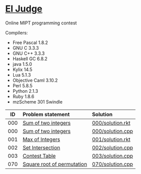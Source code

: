 # [El Judge](http://acm.mipt.ru/judge/problems.pl?lang=en)

Online MIPT programming contest	

Compilers:

- Free Pascal 1.8.2
- GNU C 3.3.3
- GNU C++ 3.3.3
- Haskell GC 6.8.2
- java 1.5.0
- Kylix 14.5
- Lua 5.1.3
- Objective Caml 3.10.2
- Perl 5.8.5
- Python 2.1.3
- Ruby 1.8.6
- mzScheme 301 Swindle


| ID  | Problem statement                                                                         | Solution                              |
|:---:|:------------------------------------------------------------------------------------------|:--------------------------------------|
| 000 | [Sum of two integers          ](http://acm.mipt.ru/judge/problems.pl?problem=000&lang=en) | [000/solution.rkt](000/solution.rkt)  |
| 000 | [Sum of two integers          ](http://acm.mipt.ru/judge/problems.pl?problem=000&lang=en) | [000/solution.cpp](000/solution.cpp)  |
| 001 | [Max of Integers              ](http://acm.mipt.ru/judge/problems.pl?problem=001&lang=en) | [001/solution.rkt](001/solution.rkt)  |
| 002 | [Set Intersection             ](http://acm.mipt.ru/judge/problems.pl?problem=002&lang=en) | [002/solution.cpp](002/solution.cpp)  |
| 003 | [	Contest Table             ](http://acm.mipt.ru/judge/problems.pl?problem=003&lang=en) | [003/solution.cpp](003/solution.cpp)  |
| 070 | [Square root of permutation   ](http://acm.mipt.ru/judge/problems.pl?problem=070&lang=en) | [070/solution.cpp](070/solution.cpp)  |
